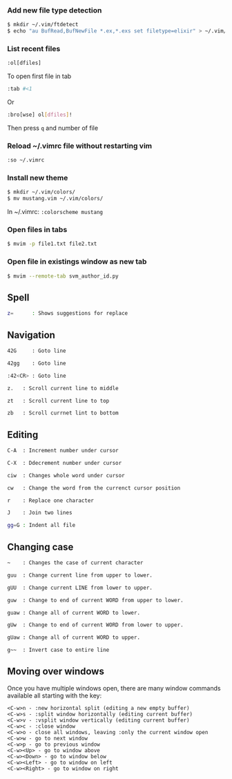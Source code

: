 ### Add new file type detection
```sh
$ mkdir ~/.vim/ftdetect
$ echo "au BufRead,BufNewFile *.ex,*.exs set filetype=elixir" > ~/.vim/elixir.vim
```

### List recent files
```sh
:ol[dfiles]
```

To open first file in tab
```sh
:tab #<1
```

Or

```sh
:bro[wse] ol[dfiles]!
```

Then press `q` and number of file

### Reload ~/.vimrc file without restarting vim
```sh
:so ~/.vimrc
```

### Install new theme
```sh
$ mkdir ~/.vim/colors/
$ mv mustang.vim ~/.vim/colors/
```

In ~/.vimrc: `:colorscheme mustang`

### Open files in tabs
```sh
$ mvim -p file1.txt file2.txt
```

### Open file in existings window as new tab
```sh
$ mvim --remote-tab svm_author_id.py
```

## Spell
```sh
z=      : Shows suggestions for replace
```

## Navigation
```sh
42G     : Goto line

42gg    : Goto line

:42<CR> : Goto line

z.   : Scroll current line to middle

zt   : Scroll current line to top

zb   : Scroll currnet lint to bottom
```

## Editing
```sh
C-A  : Increment number under cursor

C-X  : Ddecrement number under cursor

ciw  : Changes whole word under cursor

cw   : Change the word from the currenct cursor position

r    : Replace one character

J    : Join two lines

gg=G : Indent all file
```

## Changing case
```sh
~    : Changes the case of current character

guu  : Change current line from upper to lower.

gUU  : Change current LINE from lower to upper.

guw  : Change to end of current WORD from upper to lower.

guaw : Change all of current WORD to lower.

gUw  : Change to end of current WORD from lower to upper.

gUaw : Change all of current WORD to upper.

g~~  : Invert case to entire line
```

## Moving over windows
Once you have multiple windows open, there are many window commands available all starting with the <C-w> key:
```
<C-w>n - :new horizontal split (editing a new empty buffer)
<C-w>s - :split window horizontally (editing current buffer)
<C-w>v - :vsplit window vertically (editing current buffer)
<C-w>c - :close window
<C-w>o - close all windows, leaving :only the current window open
<C-w>w - go to next window
<C-w>p - go to previous window
<C-w><Up> - go to window above
<C-w><Down> - go to window below
<C-w><Left> - go to window on left
<C-w><Right> - go to window on right
```
